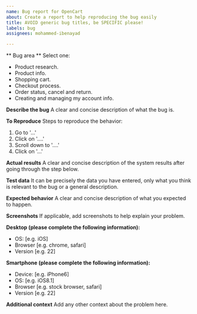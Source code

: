 ```yaml
---
name: Bug report for OpenCart
about: Create a report to help reproducing the bug easily
title: AVOID generic bug titles, be SPECIFIC please!
labels: bug
assignees: mohammed-ibenayad

---
```


** Bug area ** 
Select one: 
- Product research. 
- Product info.
- Shopping cart.
- Checkout process.
- Order status, cancel and return.
- Creating and managing my account info.

**Describe the bug**
A clear and concise description of what the bug is.

**To Reproduce**
Steps to reproduce the behavior:
1. Go to '...'
2. Click on '....'
3. Scroll down to '....'
4. Click on '...'

**Actual results**
A clear and concise description of the system results after going through the step below.

**Test data**
It can be precisely the data you have entered, only what you think is relevant to the bug or a general description.

**Expected behavior**
A clear and concise description of what you expected to happen.

**Screenshots**
If applicable, add screenshots to help explain your problem. 

**Desktop (please complete the following information):**
 - OS: [e.g. iOS]
 - Browser [e.g. chrome, safari]
 - Version [e.g. 22]

**Smartphone (please complete the following information):**
 - Device: [e.g. iPhone6]
 - OS: [e.g. iOS8.1]
 - Browser [e.g. stock browser, safari]
 - Version [e.g. 22]

**Additional context**
Add any other context about the problem here.
